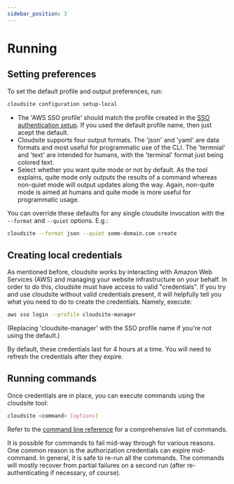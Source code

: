 ```yaml
---
sidebar_position: 3
---
```

# Running

## Setting preferences

To set the default profile and output preferences, run:
```bash
cloudsite configuration setup-local
```

- The 'AWS SSO profile' should match the profile created in the [SSO authentication setup](/docs/getting-started/authentication#single-sign-on-authentication). If you used the default profile name, then just acept the default.
- Cloudsite supports four output formats. The 'json' and 'yaml' are data formats and most useful for programmatic use of the CLI. The 'termnial' and 'text' are intended for humans, with the 'terminal' format just being colored text.
- Select whether you want quite mode or not by default. As the tool explains, quite mode only outputs the results of a command whereas non-quiet mode will output updates along the way. Again, non-quite mode is aimed at humans and quite mode is more useful for programmatic usage.

You can override these defaults for any single cloudsite invocation with the `--format` and `--quiet` options. E.g.:
```bash
cloudsite --format json --quiet some-domain.com create
```

## Creating local credentials

As mentioned before, cloudsite works by interacting with Amazon Web Services (AWS) and managing your website infrastructure on your behalf. In order to do this, cloudsite must have access to valid "credentials". If you try and use cloudsite without valid credentials present, it will helpfully tell you what you need to do to create the credentials. Namely, execute:
```bash
aws sso login --profile cloudsite-manager
```
(Replacing 'cloudsite-manager' with the SSO profile name if you're not using the default.)

By default, these credentials last for 4 hours at a time. You will need to refresh the credentials after they expire.

## Running commands

Once credentials are in place, you can execute commands using the cloudsite tool:
```bash
cloudsite <command> [options]
```
Refer to the [command line reference](/docs/user-guides/command-line-reference) for a comprehensive list of commands.

It is possible for commands to fail mid-way through for various reasons. One common reason is the authorization credentials can expire mid-command. In general, it is safe to re-run all the commands. The commands will mostly recover from partial failures on a second run (after re-authenticating if necessary, of course).